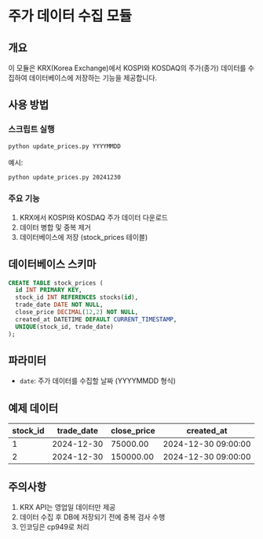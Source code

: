 # 주가 데이터 수집 모듈

## 개요
이 모듈은 KRX(Korea Exchange)에서 KOSPI와 KOSDAQ의 주가(종가) 데이터를 수집하여 데이터베이스에 저장하는 기능을 제공합니다.

## 사용 방법

### 스크립트 실행
```bash
python update_prices.py YYYYMMDD
```

예시:
```bash
python update_prices.py 20241230
```

### 주요 기능
1. KRX에서 KOSPI와 KOSDAQ 주가 데이터 다운로드
2. 데이터 병합 및 중복 제거
3. 데이터베이스에 저장 (stock_prices 테이블)

## 데이터베이스 스키마
```sql
CREATE TABLE stock_prices (
  id INT PRIMARY KEY,
  stock_id INT REFERENCES stocks(id),
  trade_date DATE NOT NULL,
  close_price DECIMAL(12,2) NOT NULL,
  created_at DATETIME DEFAULT CURRENT_TIMESTAMP,
  UNIQUE(stock_id, trade_date)
);
```

## 파라미터
- `date`: 주가 데이터를 수집할 날짜 (YYYYMMDD 형식)

## 예제 데이터
| stock_id | trade_date | close_price | created_at          |
|----------|------------|-------------|---------------------|
| 1        | 2024-12-30 | 75000.00    | 2024-12-30 09:00:00 |
| 2        | 2024-12-30 | 150000.00   | 2024-12-30 09:00:00 |

## 주의사항
1. KRX API는 영업일 데이터만 제공
2. 데이터 수집 후 DB에 저장되기 전에 중복 검사 수행
3. 인코딩은 cp949로 처리